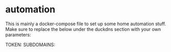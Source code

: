 # automation
This is mainly a docker-compose file to set up some home automation stuff. Make sure to replace the below under the duckdns section with your own parameters:

TOKEN: <token>
SUBDOMAINS: <subdomains>
